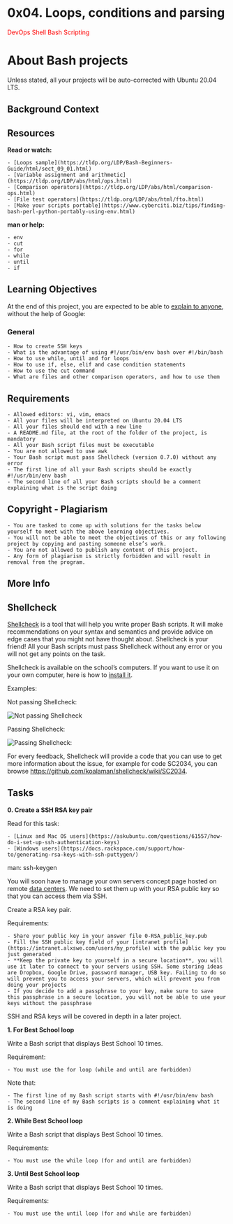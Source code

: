# 0x04. Loops, conditions and parsing

<span style="color: red"> DevOps Shell Bash Scripting  </span>

# About Bash projects 

Unless stated, all your projects will be auto-corrected with Ubuntu 20.04 LTS.

## Background Context


## Resources

**Read or watch:**

	- [Loops sample](https://tldp.org/LDP/Bash-Beginners-Guide/html/sect_09_01.html)
	- [Variable assignment and arithmetic](https://tldp.org/LDP/abs/html/ops.html)
	- [Comparison operators](https://tldp.org/LDP/abs/html/comparison-ops.html)
	- [File test operators](https://tldp.org/LDP/abs/html/fto.html)
	- [Make your scripts portable](https://www.cyberciti.biz/tips/finding-bash-perl-python-portably-using-env.html)


**man or help:**

	- env
	- cut
	- for
	- while
	- until
	- if

## Learning Objectives

At the end of this project, you are expected to be able to [explain to anyone](https://fs.blog/feynman-learning-technique/), without the help of Google:

### General

	- How to create SSH keys
	- What is the advantage of using #!/usr/bin/env bash over #!/bin/bash
	- How to use while, until and for loops
	- How to use if, else, elif and case condition statements
	- How to use the cut command
	- What are files and other comparison operators, and how to use them

## Requirements

	- Allowed editors: vi, vim, emacs
	- All your files will be interpreted on Ubuntu 20.04 LTS
	- All your files should end with a new line
	- A README.md file, at the root of the folder of the project, is mandatory
	- All your Bash script files must be executable
	- You are not allowed to use awk
	- Your Bash script must pass Shellcheck (version 0.7.0) without any error
	- The first line of all your Bash scripts should be exactly #!/usr/bin/env bash
	- The second line of all your Bash scripts should be a comment explaining what is the script doing

## Copyright - Plagiarism

	- You are tasked to come up with solutions for the tasks below yourself to meet with the above learning objectives.
	- You will not be able to meet the objectives of this or any following project by copying and pasting someone else’s work. 
	- You are not allowed to publish any content of this project.
	- Any form of plagiarism is strictly forbidden and will result in removal from the program.

## More Info

## Shellcheck

[Shellcheck](https://github.com/koalaman/shellcheck) is a tool that will help you write proper Bash scripts. It will make recommendations on your syntax and semantics and provide advice on edge cases that you might not have thought about. Shellcheck is your friend! All your Bash scripts must pass Shellcheck without any error or you will not get any points on the task.

Shellcheck is available on the school’s computers. If you want to use it on your own computer, here is how to [install it](https://github.com/koalaman/shellcheck#installing).

Examples:

Not passing Shellcheck:

![Not passing Shellcheck](https://s3.amazonaws.com/intranet-projects-files/holbertonschool-sysadmin_devops/251/Vxotqyj.png)


Passing Shellcheck:

![Passing Shellcheck:](https://s3.amazonaws.com/intranet-projects-files/holbertonschool-sysadmin_devops/251/ubHWxDU.png)

For every feedback, Shellcheck will provide a code that you can use to get more information about the issue, for example for code SC2034, you can browse https://github.com/koalaman/shellcheck/wiki/SC2034.

## Tasks

**0. Create a SSH RSA key pair**

Read for this task:
	
	- [Linux and Mac OS users](https://askubuntu.com/questions/61557/how-do-i-set-up-ssh-authentication-keys)
	- [Windows users](https://docs.rackspace.com/support/how-to/generating-rsa-keys-with-ssh-puttygen/)

man: ssh-keygen

You will soon have to manage your own servers concept page hosted on remote [data centers](https://www.youtube.com/watch?v=iuqXFC_qIvA&t=46s). We need to set them up with your RSA public key so that you can access them via SSH.

Create a RSA key pair.

Requirements:

	- Share your public key in your answer file 0-RSA_public_key.pub
	- Fill the SSH public key field of your [intranet profile](https://intranet.alxswe.com/users/my_profile) with the public key you just generated
	- **Keep the private key to yourself in a secure location**, you will use it later to connect to your servers using SSH. Some storing ideas are Dropbox, Google Drive, password manager, USB key. Failing to do so will prevent you to access your servers, which will prevent you from doing your projects
	- If you decide to add a passphrase to your key, make sure to save this passphrase in a secure location, you will not be able to use your keys without the passphrase

SSH and RSA keys will be covered in depth in a later project.

**1. For Best School loop**

Write a Bash script that displays Best School 10 times.

Requirement:

	- You must use the for loop (while and until are forbidden)

Note that: 

	- The first line of my Bash script starts with #!/usr/bin/env bash
	- The second line of my Bash scripts is a comment explaining what it is doing

**2. While Best School loop**

Write a Bash script that displays Best School 10 times.

Requirements:

	- You must use the while loop (for and until are forbidden)

**3. Until Best School loop**

Write a Bash script that displays Best School 10 times.

Requirements:

	- You must use the until loop (for and while are forbidden)
